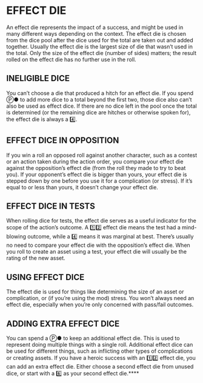 # EFFECT DIE
An effect die represents the impact of a success, and might be used in many different ways depending on the context. The effect die is chosen from the dice pool after the dice used for the total are taken out and added together. Usually the effect die is the largest size of die that wasn’t used in the total. Only the size of the effect die (number of sides) matters; the result rolled on the effect die has no further use in the roll.

## INELIGIBLE DICE
You can’t choose a die that produced a hitch for an effect die. If you spend Ⓟ● to add more dice to a total beyond the first two, those dice also can’t also be used as effect dice. If there are no dice left in the pool once the total is determined (or the remaining dice are hitches or otherwise spoken for), the effect die is always a 4️⃣.

## EFFECT DICE IN OPPOSITION
If you win a roll an opposed roll against another character, such as a contest or an action taken during the action order, you compare your effect die against the opposition’s effect die (from the roll they made to try to beat you). If your opponent’s effect die is bigger than yours, your effect die is stepped down by one before you use it for a complication (or stress). If it’s equal to or less than yours, it doesn’t change your effect die.

## EFFECT DICE IN TESTS
When rolling dice for tests, the effect die serves as a useful indicator for the scope of the action’s outcome. A 1️⃣2️⃣ effect die means the test had a mind-blowing outcome, while a 4️⃣ means it was marginal at best. There’s usually no need to compare your effect die with the opposition’s effect die. When you roll to create an asset using a test, your effect die will usually be the rating of the new asset.

## USING EFFECT DICE
The effect die is used for things like determining the size of an asset or complication, or (if you’re using the mod) stress. You won’t always need an effect die, especially when you’re only concerned with pass/fail outcomes.

## ADDING EXTRA EFFECT DICE
You can spend a Ⓟ● to keep an additional effect die. This is used to represent doing multiple things with a single roll. Additional effect dice can be used for different things, such as inflicting other types of complications or creating assets. If you have a heroic success with an 1️⃣2️⃣ effect die, you can add an extra effect die. Either choose a second effect die from unused dice, or start with a 6️⃣ as your second effect die.****